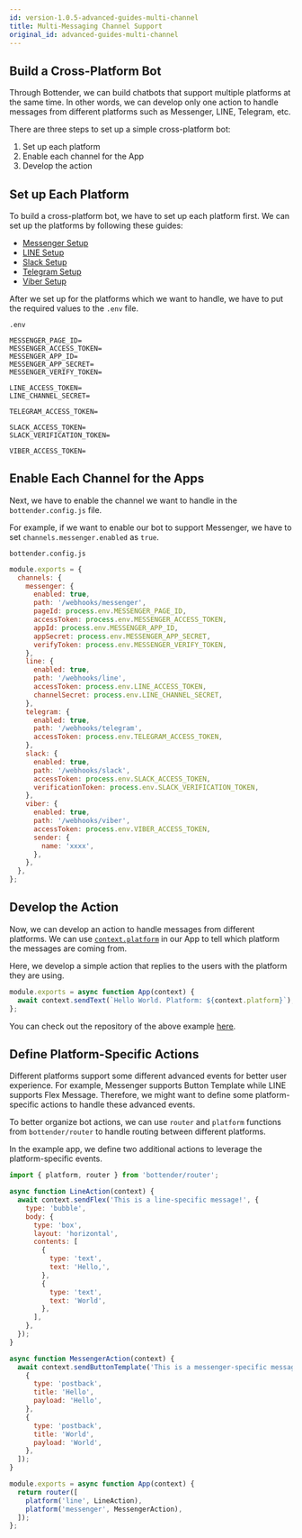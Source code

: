 ```yaml
---
id: version-1.0.5-advanced-guides-multi-channel
title: Multi-Messaging Channel Support
original_id: advanced-guides-multi-channel
---
```


## Build a Cross-Platform Bot

Through Bottender, we can build chatbots that support multiple platforms at the same time. In other words, we can develop only one action to handle messages from different platforms such as Messenger, LINE, Telegram, etc.

There are three steps to set up a simple cross-platform bot:

1. Set up each platform
2. Enable each channel for the App
3. Develop the action

## Set up Each Platform

To build a cross-platform bot, we have to set up each platform first. We can set up the platforms by following these guides:

- [Messenger Setup](https://bottender.js.org/docs/channel-messenger-setup)
- [LINE Setup](https://bottender.js.org/docs/channel-line-setup)
- [Slack Setup](https://bottender.js.org/docs/channel-slack-setup)
- [Telegram Setup](https://bottender.js.org/docs/channel-telegram-setup)
- [Viber Setup](https://bottender.js.org/docs/channel-viber-setup)

After we set up for the platforms which we want to handle, we have to put the required values to the `.env` file.

`.env`

```
MESSENGER_PAGE_ID=
MESSENGER_ACCESS_TOKEN=
MESSENGER_APP_ID=
MESSENGER_APP_SECRET=
MESSENGER_VERIFY_TOKEN=

LINE_ACCESS_TOKEN=
LINE_CHANNEL_SECRET=

TELEGRAM_ACCESS_TOKEN=

SLACK_ACCESS_TOKEN=
SLACK_VERIFICATION_TOKEN=

VIBER_ACCESS_TOKEN=
```

## Enable Each Channel for the Apps

Next, we have to enable the channel we want to handle in the `bottender.config.js` file.

For example, if we want to enable our bot to support Messenger, we have to set `channels.messenger.enabled` as `true`.

`bottender.config.js`

```js
module.exports = {
  channels: {
    messenger: {
      enabled: true,
      path: '/webhooks/messenger',
      pageId: process.env.MESSENGER_PAGE_ID,
      accessToken: process.env.MESSENGER_ACCESS_TOKEN,
      appId: process.env.MESSENGER_APP_ID,
      appSecret: process.env.MESSENGER_APP_SECRET,
      verifyToken: process.env.MESSENGER_VERIFY_TOKEN,
    },
    line: {
      enabled: true,
      path: '/webhooks/line',
      accessToken: process.env.LINE_ACCESS_TOKEN,
      channelSecret: process.env.LINE_CHANNEL_SECRET,
    },
    telegram: {
      enabled: true,
      path: '/webhooks/telegram',
      accessToken: process.env.TELEGRAM_ACCESS_TOKEN,
    },
    slack: {
      enabled: true,
      path: '/webhooks/slack',
      accessToken: process.env.SLACK_ACCESS_TOKEN,
      verificationToken: process.env.SLACK_VERIFICATION_TOKEN,
    },
    viber: {
      enabled: true,
      path: '/webhooks/viber',
      accessToken: process.env.VIBER_ACCESS_TOKEN,
      sender: {
        name: 'xxxx',
      },
    },
  },
};
```

## Develop the Action

Now, we can develop an action to handle messages from different platforms. We can use [`context.platform`](https://bottender.js.org/docs/api-context#platform) in our App to tell which platform the messages are coming from.

Here, we develop a simple action that replies to the users with the platform they are using.

```js
module.exports = async function App(context) {
  await context.sendText(`Hello World. Platform: ${context.platform}`);
};
```

You can check out the repository of the above example [here](https://github.com/Yoctol/bottender/tree/master/examples/multiple-channels).

## Define Platform-Specific Actions

Different platforms support some different advanced events for better user experience. For example, Messenger supports Button Template while LINE supports Flex Message. Therefore, we might want to define some platform-specific actions to handle these advanced events.

To better organize bot actions, we can use `router` and `platform` functions from `bottender/router` to handle routing between different platforms.

In the example app, we define two additional actions to leverage the platform-specific events.

```js
import { platform, router } from 'bottender/router';

async function LineAction(context) {
  await context.sendFlex('This is a line-specific message!', {
    type: 'bubble',
    body: {
      type: 'box',
      layout: 'horizontal',
      contents: [
        {
          type: 'text',
          text: 'Hello,',
        },
        {
          type: 'text',
          text: 'World',
        },
      ],
    },
  });
}

async function MessengerAction(context) {
  await context.sendButtonTemplate('This is a messenger-specific message!', [
    {
      type: 'postback',
      title: 'Hello',
      payload: 'Hello',
    },
    {
      type: 'postback',
      title: 'World',
      payload: 'World',
    },
  ]);
}

module.exports = async function App(context) {
  return router([
    platform('line', LineAction),
    platform('messenger', MessengerAction),
  ]);
};
```
